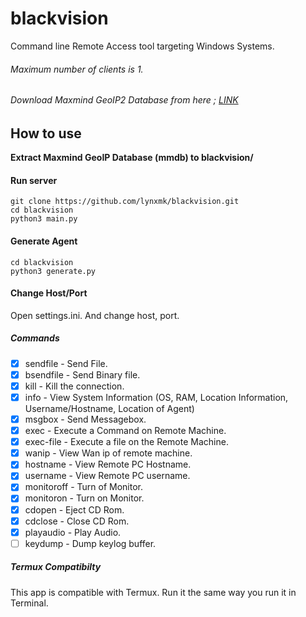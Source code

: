 # blackvision

Command line Remote Access tool targeting Windows Systems.

###### Maximum number of clients is 1.
###### Download Maxmind GeoIP2 Database from here ; [LINK](https://dev.maxmind.com/geoip/geoip2/geolite2/)
## How to use 
**Extract Maxmind GeoIP Database (mmdb) to blackvision/**

#### Run server 
```
git clone https://github.com/lynxmk/blackvision.git
cd blackvision
python3 main.py
```

#### Generate Agent 
```
cd blackvision
python3 generate.py
```

#### Change Host/Port
Open settings.ini. And change host, port.
##### Commands
- [x] sendfile - Send File.
- [x] bsendfile - Send Binary file.
- [x] kill - Kill the connection.
- [x] info - View System Information (OS, RAM, Location Information, Username/Hostname, Location of Agent)
- [x] msgbox - Send Messagebox.
- [x] exec - Execute a Command on Remote Machine.
- [x] exec-file - Execute a file on the Remote Machine.
- [x] wanip - View Wan ip of remote machine.
- [x] hostname - View Remote PC Hostname.
- [x] username - View Remote PC username.
- [x] monitoroff - Turn of Monitor.
- [x] monitoron - Turn on Monitor.
- [x] cdopen - Eject CD Rom.
- [x] cdclose - Close CD Rom.
- [x] playaudio - Play Audio.
- [ ] keydump - Dump keylog buffer.

##### Termux Compatibilty
This app is compatible with Termux. Run it the same way you run it in Terminal.
